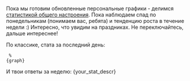 Пока мы готовим обновленные персональные графики - делимся [статистикой общего настроения](https://utterstep-public.fra1.cdn.digitaloceanspaces.com/poll-26-12.jpg). Пока наблюдаем спад по понедельникам (понимаем вас, ребята) и тенденцию роста в течение недели :) Интересно, что увидим на праздниках. Не переключайтесь, дальше интереснее!

По классике, стата за последний день:

```
 %
{graph}
```

И твои ответы за неделю:
{your_stat_descr}